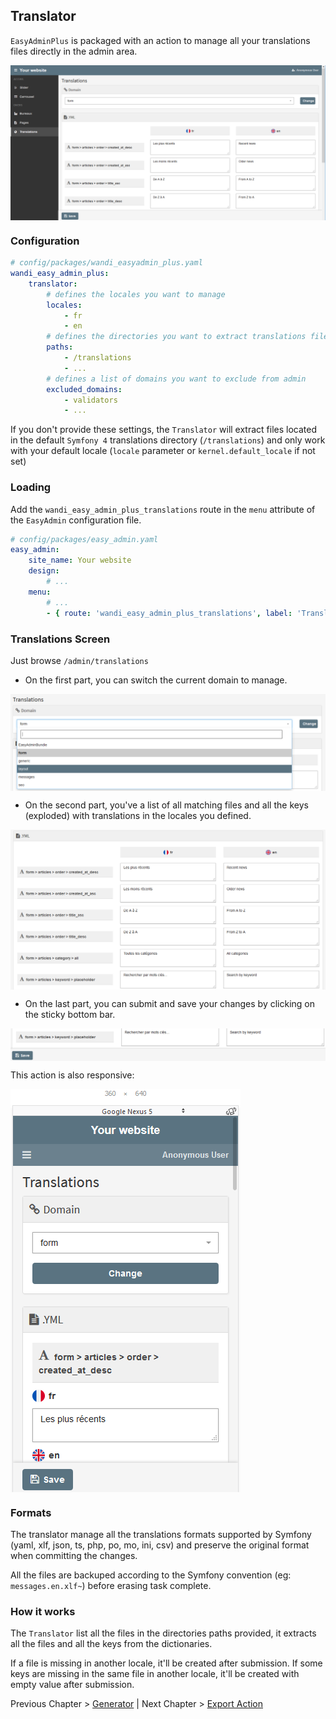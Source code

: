 ## Translator

`EasyAdminPlus` is packaged with an action to manage all your translations files directly in the admin area.

<img src="images/translations-desktop.png" align="center" alt="Translations Desktop" />

### Configuration

```yaml
# config/packages/wandi_easyadmin_plus.yaml
wandi_easy_admin_plus:
    translator:
        # defines the locales you want to manage
        locales:
            - fr
            - en
        # defines the directories you want to extract translations files
        paths:
            - /translations
            - ...
        # defines a list of domains you want to exclude from admin
        excluded_domains:
            - validators
            - ...
```

If you don't provide these settings, the `Translator` will extract files located in the default `Symfony 4` translations directory (`/translations`) and only work with your default locale (`locale` parameter or `kernel.default_locale` if not set)

### Loading

Add the `wandi_easy_admin_plus_translations` route in the `menu` attribute of the `EasyAdmin` configuration file.

```yaml
# config/packages/easy_admin.yaml
easy_admin:
    site_name: Your website
    design:
        # ...
    menu:
        # ...
        - { route: 'wandi_easy_admin_plus_translations', label: 'Translations', icon: 'globe' }
```

### Translations Screen

Just browse `/admin/translations`

* On the first part, you can switch the current domain to manage.

<img src="images/translations-desktop-domains.png" align="center" alt="Translations Domains" />

* On the second part, you've a list of all matching files and all the keys (exploded) with translations in the locales you defined.

<img src="images/translations-desktop-translations.png" align="center" alt="Translations files, keys & values" />

* On the last part, you can submit and save your changes by clicking on the sticky bottom bar.

<img src="images/translations-desktop-save.png" align="center" alt="Translations Save" />

This action is also responsive:

<img src="images/translations-mobile.png" align="center" alt="Translations Mobile" />

### Formats

The translator manage all the translations formats supported by Symfony (yaml, xlf, json, ts, php, po, mo, ini, csv) and preserve the original format when committing the changes.

All the files are backuped according to the Symfony convention (eg: `messages.en.xlf~`) before erasing task complete.

### How it works

The `Translator` list all the files in the directories paths provided, it extracts all the files and all the keys from the dictionaries.

If a file is missing in another locale, it'll be created after submission.
If some keys are missing in the same file in another locale, it'll be created with empty value after submission.

Previous Chapter > [Generator](doc/chapter-2.md) | Next Chapter > [Export Action](doc/chapter-4.md)